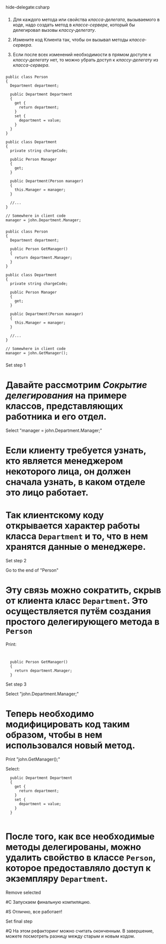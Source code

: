 hide-delegate:csharp

###

1. Для каждого метода или свойства <i>класса-делегата</i>, вызываемого в коде, надо создать метод в <i>классе-сервере</i>, который бы делегировал вызовы <i>классу-делегату</i>.

2. Измените код Клиента так, чтобы он вызывал методы <i>класса-сервера</i>.

3. Если после всех изменений необходимости в прямом доступе к <i>классу-делегату</i> нет, то можно убрать доступ к <i>классу-делегату</i> из <i>класса-сервера</i>.



###

```
public class Person
{
  Department department;

  public Department Department
  {
    get {
      return department;
    }
    set {
      department = value;
    }
  }
}

public class Department
{
  private string chargeCode;

  public Person Manager
  {
    get;
  }
  
  public Department(Person manager)
  {
    this.Manager = manager;
  }
  
  //...
}

// Somewhere in client code
manager = john.Department.Manager;
```

###

```
public class Person
{
  Department department;

  public Person GetManager()
  {
    return department.Manager;
  }
}

public class Department
{
  private string chargeCode;

  public Person Manager
  {
    get;
  }
  
  public Department(Person manager)
  {
    this.Manager = manager;
  }
  
  //...
}

// Somewhere in client code
manager = john.GetManager();
```

###

Set step 1

# Давайте рассмотрим <i>Сокрытие делегирования</i> на примере классов, представляющих работника и его отдел.

Select "manager = john.Department.Manager;"

# Если клиенту требуется узнать, кто является менеджером некоторого лица, он должен сначала узнать, в каком отделе это лицо работает.

# Так клиентскому коду открывается характер работы класса <code>Department</code> и то, что в нем хранятся данные о менеджере.

Set step 2

Go to the end of "Person"

# Эту связь можно сократить, скрыв от клиента класс <code>Department</code>. Это осуществляется путём создания простого делегирующего метода в <code>Person</code>

Print:
```


  public Person GetManager()
  {
    return department.Manager;
  }
```

Set step 3

Select "john.Department.Manager;"

# Теперь необходимо модифицировать код таким образом, чтобы в нем использовался новый метод.

Print "john.GetManager();"

Select:
```
  public Department Department
  {
    get {
      return department;
    }
    set {
      department = value;
    }
  }


```

# После того, как все необходимые методы делегированы, можно удалить свойство в классе <code>Person</code>, которое предоставляло доступ к экземпляру <code>Department</code>.

Remove selected

#C Запускаем финальную компиляцию.

#S Отлично, все работает!

Set final step

#Q На этом рефакторинг можно считать оконченным. В завершение, можете посмотреть разницу между старым и новым кодом.